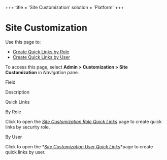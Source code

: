 +++
title = 'Site Customization'
solution = 'Platform'
+++

# Site Customization

<div class="use">

Use this page to:

  - [Create Quick Links by
    Role](../Use_Cases/Create_Quick_Links_by_Role)
  - [Create Quick Links by
    User](../Use_Cases/Create_Quick_Links_by_User)

</div>

To access this page, select **Admin \> Customization \> Site
Customization** in *Navigation* pane.

Field

Description

Quick Links

By Role

Click to open the *[*Site Customization Role Quick
Links*](Site_Customization_Role_Quick_Links)* page to create quick
links by security role.

By User

Click to open the *[*Site Customization User Quick
Links*](Site_Customization_User_Quick_Links)*page to create quick
links by user.
